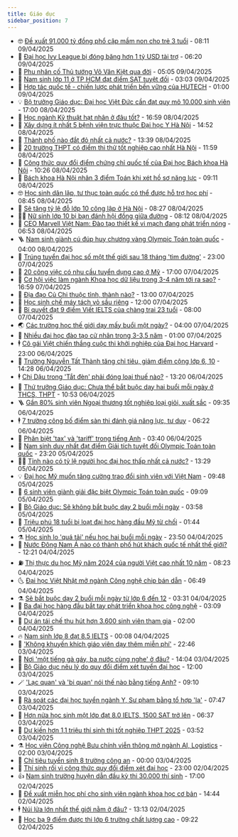```yaml
---
title: Giáo dục
sidebar_position: 7
---
```


<!-- vnexpress-giao-duc:START -->
- 🤓 [Đề xuất 91.000 tỷ đồng phổ cập mầm non cho trẻ 3 tuổi](https://vnexpress.net/de-xuat-91-000-ty-dong-pho-cap-mam-non-cho-tre-3-tuoi-4871640.html) - 08:11 09/04/2025
- 🦆 [Đại học Ivy League bị đóng băng hơn 1 tỷ USD tài trợ](https://vnexpress.net/dai-hoc-ivy-league-bi-dong-bang-hon-1-ty-usd-tai-tro-4871043.html) - 06:20 09/04/2025
- 🦩 [Phu nhân cố Thủ tướng Võ Văn Kiệt qua đời](https://vnexpress.net/phu-nhan-co-thu-tuong-vo-van-kiet-qua-doi-4871753.html) - 05:05 09/04/2025
- 🌮 [Nam sinh lớp 11 ở TP HCM đạt điểm SAT tuyệt đối](https://vnexpress.net/nam-sinh-lop-11-o-tp-hcm-dat-diem-sat-tuyet-doi-4871549.html) - 03:03 09/04/2025
- 🔭 [Hợp tác quốc tế - chiến lược phát triển bền vững của HUTECH](https://vnexpress.net/hop-tac-quoc-te-chien-luoc-phat-trien-ben-vung-cua-hutech-4871485.html) - 01:00 09/04/2025
- 💡 [Bộ trưởng Giáo dục: Đại học Việt Đức cần đạt quy mô 10.000 sinh viên](https://vnexpress.net/bo-truong-giao-duc-dai-hoc-viet-duc-can-dat-quy-mo-10-000-sinh-vien-4871501.html) - 17:00 08/04/2025
- 🥰 [Học ngành Kỹ thuật hạt nhân ở đâu tốt?](https://vnexpress.net/hoc-nganh-ky-thuat-hat-nhan-o-dau-tot-4871027.html) - 16:59 08/04/2025
- 🐲 [Xây dựng ít nhất 5 bệnh viện trực thuộc Đại học Y Hà Nội](https://vnexpress.net/xay-dung-it-nhat-5-benh-vien-truc-thuoc-dai-hoc-y-ha-noi-4871523.html) - 14:52 08/04/2025
- 🦒 [Thành phố nào đắt đỏ nhất cả nước?](https://vnexpress.net/thanh-pho-nao-dat-do-nhat-ca-nuoc-4871511.html) - 13:39 08/04/2025
- 🦆 [20 trường THPT có điểm thi thử tốt nghiệp cao nhất Hà Nội](https://vnexpress.net/20-truong-thpt-co-diem-thi-thu-tot-nghiep-cao-nhat-ha-noi-4871442.html) - 11:59 08/04/2025
- 🧰 [Công thức quy đổi điểm chứng chỉ quốc tế của Đại học Bách khoa Hà Nội](https://vnexpress.net/cong-thuc-quy-doi-diem-chung-chi-quoc-te-cua-dai-hoc-bach-khoa-ha-noi-4871448.html) - 10:26 08/04/2025
- 🐘 [Bách khoa Hà Nội nhân 3 điểm Toán khi xét hồ sơ năng lực](https://vnexpress.net/bach-khoa-ha-noi-nhan-3-diem-toan-khi-xet-ho-so-nang-luc-4871382.html) - 09:11 08/04/2025
- 🤓 [Học sinh dân lập, tư thục toàn quốc có thể được hỗ trợ học phí](https://vnexpress.net/hoc-sinh-dan-lap-tu-thuc-toan-quoc-co-the-duoc-ho-tro-hoc-phi-4871365.html) - 08:45 08/04/2025
- 🧰 [Sẽ tăng tỷ lệ đỗ lớp 10 công lập ở Hà Nội](https://vnexpress.net/se-tang-ty-le-do-lop-10-cong-lap-o-ha-noi-4871354.html) - 08:27 08/04/2025
- 🧑‍💻 [Nữ sinh lớp 10 bị bạn đánh hội đồng giữa đường](https://vnexpress.net/nu-sinh-lop-10-bi-ban-danh-hoi-dong-giua-duong-4871201.html) - 08:12 08/04/2025
- 🫶 [CEO Marvell Việt Nam: Đào tạo thiết kế vi mạch đang phát triển nóng](https://vnexpress.net/ceo-marvell-viet-nam-dao-tao-thiet-ke-vi-mach-dang-phat-trien-nong-4870987.html) - 06:53 08/04/2025
- 🪜 [Nam sinh giành cú đúp huy chương vàng Olympic Toán toàn quốc](https://vnexpress.net/nam-sinh-gianh-cu-dup-huy-chuong-vang-olympic-toan-toan-quoc-4870965.html) - 04:00 08/04/2025
- 🎊 [Trúng tuyển đại học số một thế giới sau 18 tháng &#39;tìm đường&#39;](https://vnexpress.net/trung-tuyen-dai-hoc-so-mot-the-gioi-sau-18-thang-tim-duong-4870480.html) - 23:00 07/04/2025
- 🧐 [20 công việc có nhu cầu tuyển dụng cao ở Mỹ](https://vnexpress.net/20-cong-viec-co-nhu-cau-tuyen-dung-cao-o-my-4870700.html) - 17:00 07/04/2025
- 🌈 [Cơ hội việc làm ngành Khoa học dữ liệu trong 3-4 năm tới ra sao?](https://vnexpress.net/co-hoi-viec-lam-nganh-khoa-hoc-du-lieu-trong-3-4-nam-toi-ra-sao-4869722.html) - 16:59 07/04/2025
- 🥰 [Địa đạo Củ Chi thuộc tỉnh, thành nào?](https://vnexpress.net/dia-dao-cu-chi-thuoc-tinh-thanh-nao-4870970.html) - 13:00 07/04/2025
- 🎡 [Học sinh chế máy tách vỏ sầu riêng](https://vnexpress.net/hoc-sinh-che-may-tach-vo-sau-rieng-4869429.html) - 12:00 07/04/2025
- 🎊 [Bí quyết đạt 9 điểm Viết IELTS của chàng trai 23 tuổi](https://vnexpress.net/bi-quyet-dat-9-diem-viet-ielts-cua-chang-trai-23-tuoi-4870613.html) - 08:00 07/04/2025
- 🌏 [Các trường học thế giới dạy mấy buổi một ngày?](https://vnexpress.net/cac-truong-hoc-the-gioi-day-may-buoi-mot-ngay-4870260.html) - 04:00 07/04/2025
- 🥸 [Nhiều đại học đào tạo cử nhân trong 3-3,5 năm](https://vnexpress.net/nhieu-dai-hoc-dao-tao-cu-nhan-trong-3-3-5-nam-4863247.html) - 01:00 07/04/2025
- 🕴 [Cô gái Việt chiến thắng cuộc thi khởi nghiệp của Đại học Harvard](https://vnexpress.net/co-gai-viet-chien-thang-cuoc-thi-khoi-nghiep-cua-dai-hoc-harvard-4870028.html) - 23:00 06/04/2025
- 💂 [Trường Nguyễn Tất Thành tăng chỉ tiêu, giảm điểm cộng lớp 6, 10](https://vnexpress.net/truong-nguyen-tat-thanh-tang-chi-tieu-giam-diem-cong-lop-6-10-4870729.html) - 14:28 06/04/2025
- 🕴 [Chị Dậu trong &#39;Tắt đèn&#39; phải đóng loại thuế nào?](https://vnexpress.net/chi-dau-trong-tat-den-phai-dong-loai-thue-nao-4870716.html) - 13:20 06/04/2025
- 🌋 [Thứ trưởng Giáo dục: Chưa thể bắt buộc dạy hai buổi mỗi ngày ở THCS, THPT](https://vnexpress.net/thu-truong-giao-duc-chua-the-bat-buoc-day-hai-buoi-moi-ngay-o-thcs-thpt-4870748.html) - 10:53 06/04/2025
- 🪜 [Gần 80% sinh viên Ngoại thương tốt nghiệp loại giỏi, xuất sắc](https://vnexpress.net/gan-80-sinh-vien-ngoai-thuong-tot-nghiep-loai-gioi-xuat-sac-4870717.html) - 09:35 06/04/2025
- 🕴 [7 trường công bố điểm sàn thi đánh giá năng lực, tư duy](https://vnexpress.net/7-truong-cong-bo-diem-san-thi-danh-gia-nang-luc-tu-duy-4870389.html) - 06:22 06/04/2025
- 🎃 [Phân biệt &#39;tax&#39; và &#39;tariff&#39; trong tiếng Anh](https://vnexpress.net/phan-biet-tax-va-tariff-trong-tieng-anh-4870667.html) - 03:40 06/04/2025
- 🦏 [Nam sinh duy nhất đạt điểm Giải tích tuyệt đối Olympic Toán toàn quốc](https://vnexpress.net/nam-sinh-duy-nhat-dat-diem-giai-tich-tuyet-doi-olympic-toan-toan-quoc-4870463.html) - 23:20 05/04/2025
- 🧑‍🏫 [Tỉnh nào có tỷ lệ người học đại học thấp nhất cả nước?](https://vnexpress.net/tinh-nao-co-ty-le-nguoi-hoc-dai-hoc-thap-nhat-ca-nuoc-4870465.html) - 13:29 05/04/2025
- 💡 [Đại học Mỹ muốn tăng cường trao đổi sinh viên với Việt Nam](https://vnexpress.net/dai-hoc-my-muon-tang-cuong-trao-doi-sinh-vien-voi-viet-nam-4870227.html) - 09:48 05/04/2025
- 🐎 [6 sinh viên giành giải đặc biệt Olympic Toán toàn quốc](https://vnexpress.net/6-sinh-vien-gianh-giai-dac-biet-olympic-toan-toan-quoc-4870461.html) - 09:09 05/04/2025
- 🧰 [Bộ Giáo dục: Sẽ không bắt buộc dạy 2 buổi mỗi ngày](https://vnexpress.net/bo-giao-duc-se-khong-bat-buoc-day-2-buoi-moi-ngay-4870193.html) - 03:58 05/04/2025
- 🙉 [Triệu phú 18 tuổi bị loạt đại học hàng đầu Mỹ từ chối](https://vnexpress.net/trieu-phu-18-tuoi-bi-loat-dai-hoc-hang-dau-my-tu-choi-4870240.html) - 01:44 05/04/2025
- ⚗️ [Học sinh lo &#39;quá tải&#39; nếu học hai buổi mỗi ngày](https://vnexpress.net/hoc-sinh-lo-qua-tai-neu-hoc-hai-buoi-moi-ngay-4870266.html) - 23:50 04/04/2025
- 🌝 [Nước Đông Nam Á nào có thành phố hút khách quốc tế nhất thế giới?](https://vnexpress.net/nuoc-dong-nam-a-nao-co-thanh-pho-hut-khach-quoc-te-nhat-the-gioi-4870172.html) - 12:21 04/04/2025
- ⛽️ [Thị thực du học Mỹ năm 2024 của người Việt cao nhất 10 năm](https://vnexpress.net/thi-thuc-du-hoc-my-nam-2024-cua-nguoi-viet-cao-nhat-10-nam-4869282.html) - 08:23 04/04/2025
- 🌜 [Đại học Việt Nhật mở ngành Công nghệ chip bán dẫn](https://vnexpress.net/dai-hoc-viet-nhat-mo-nganh-cong-nghe-chip-ban-dan-4869900.html) - 06:49 04/04/2025
- ⚗️ [Sẽ bắt buộc dạy 2 buổi mỗi ngày từ lớp 6 đến 12](https://vnexpress.net/se-bat-buoc-day-2-buoi-moi-ngay-tu-lop-6-den-12-4869874.html) - 03:31 04/04/2025
- 🧰 [Ba đại học hàng đầu bắt tay phát triển khoa học công nghệ](https://vnexpress.net/ba-dai-hoc-hang-dau-bat-tay-phat-trien-khoa-hoc-cong-nghe-4869723.html) - 03:09 04/04/2025
- 🤗 [Dự án tái chế thu hút hơn 3.600 sinh viên tham gia](https://vnexpress.net/du-an-tai-che-thu-hut-hon-3-600-sinh-vien-tham-gia-4868268.html) - 02:00 04/04/2025
- 🔥 [Nam sinh lớp 8 đạt 8.5 IELTS](https://vnexpress.net/nam-sinh-lop-8-dat-8-5-ielts-4869066.html) - 00:08 04/04/2025
- 💪 [&#39;Không khuyến khích giáo viên dạy thêm miễn phí&#39;](https://vnexpress.net/khong-khuyen-khich-giao-vien-day-them-mien-phi-4869549.html) - 22:46 03/04/2025
- 💂 [Nơi &#39;một tiếng gà gáy, ba nước cùng nghe&#39; ở đâu?](https://vnexpress.net/noi-mot-tieng-ga-gay-ba-nuoc-cung-nghe-o-dau-4869524.html) - 14:04 03/04/2025
- 🌮 [Bộ Giáo dục nêu lý do quy đổi điểm xét tuyển đại học](https://vnexpress.net/bo-giao-duc-neu-ly-do-quy-doi-diem-xet-tuyen-dai-hoc-4869579.html) - 12:00 03/04/2025
- 🪄 [&#39;Lạc quan&#39; và &#39;bi quan&#39; nói thế nào bằng tiếng Anh?](https://vnexpress.net/lac-quan-va-bi-quan-noi-the-nao-bang-tieng-anh-4869624.html) - 09:10 03/04/2025
- 🎡 [Rà soát các đại học tuyển ngành Y, Sư phạm bằng tổ hợp &#39;lạ&#39;](https://vnexpress.net/ra-soat-cac-dai-hoc-tuyen-nganh-y-su-pham-bang-to-hop-la-4869539.html) - 07:47 03/04/2025
- 🌈 [Hơn nửa học sinh một lớp đạt 8.0 IELTS, 1500 SAT trở lên](https://vnexpress.net/hon-nua-hoc-sinh-mot-lop-dat-8-0-ielts-1500-sat-tro-len-4869372.html) - 06:37 03/04/2025
- 🎊 [Dự kiến hơn 1,1 triệu thí sinh thi tốt nghiệp THPT 2025](https://vnexpress.net/du-kien-hon-1-1-trieu-thi-sinh-thi-tot-nghiep-thpt-2025-4869422.html) - 03:52 03/04/2025
- ⚗️ [Học viện Công nghệ Bưu chính viễn thông mở ngành AI, Logistics](https://vnexpress.net/hoc-vien-cong-nghe-buu-chinh-vien-thong-mo-nganh-ai-logistics-4869213.html) - 02:00 03/04/2025
- 🌁 [Chỉ tiêu tuyển sinh 8 trường công an](https://vnexpress.net/chi-tieu-tuyen-sinh-8-truong-cong-an-4868948.html) - 00:00 03/04/2025
- 🦏 [Thí sinh rối vì công thức quy đổi điểm xét đại học](https://vnexpress.net/thi-sinh-roi-vi-cong-thuc-quy-doi-diem-xet-dai-hoc-4868793.html) - 23:00 02/04/2025
- 👍 [Nam sinh trường huyện dẫn đầu kỳ thi 30.000 thí sinh](https://vnexpress.net/nam-sinh-truong-huyen-dan-dau-ky-thi-30-000-thi-sinh-4869257.html) - 17:00 02/04/2025
- 🌈 [Đề xuất miễn học phí cho sinh viên ngành khoa học cơ bản](https://vnexpress.net/de-xuat-mien-hoc-phi-cho-sinh-vien-nganh-khoa-hoc-co-ban-4868784.html) - 14:44 02/04/2025
- 🕴 [Núi lửa lớn nhất thế giới nằm ở đâu?](https://vnexpress.net/nui-lua-lon-nhat-the-gioi-nam-o-dau-4869224.html) - 13:13 02/04/2025
- 🧰 [Học bạ 9 điểm được thi lớp 6 trường chất lượng cao](https://vnexpress.net/hoc-ba-9-diem-duoc-thi-lop-6-truong-chat-luong-cao-4868952.html) - 09:22 02/04/2025<!-- vnexpress-giao-duc:END -->
